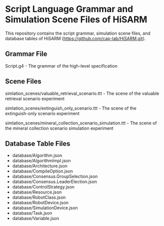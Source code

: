 # Script Language Grammar and Simulation Scene Files of HiSARM

This repository contains the script grammar, simulation scene files, and database tables of HiSARM (https://github.com/cap-lab/HiSARM.git).

## Grammar File

Script.g4 - The grammar of the high-level specification

## Scene Files

simlation_scenes/valuable_retrieval_scenario.ttt - The scene of the valuable retrieval scenario experiment

simlation_scenes/extinguish_only_scenario.ttt - The scene of the extinguish-only scenario experiment

simlation_scenes/mineral_collection_scenario_simulation.ttt - The scene of the mineral collection scenario simulation experiment

## Database Table Files

- database/Algorithm.json
- database/AlgorithmImpl.json
- database/Architecture.json
- database/CompileOption.json
- database/Consensus.GroupSelection.json
- database/Consensus.LeaderElection.json
- database/ControlStrategy.json
- database/Resource.json
- database/RobotClass.json
- database/RobotDevice.json
- database/SimulationDevice.json
- database/Task.json
- database/Variable.json
